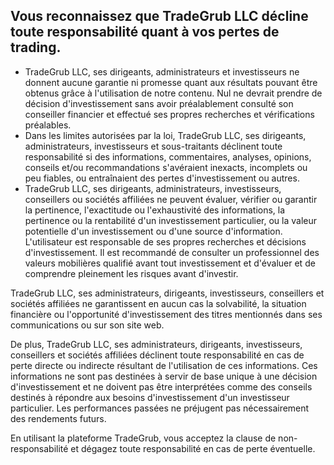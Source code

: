 ## Vous reconnaissez que TradeGrub LLC décline toute responsabilité quant à vos pertes de trading.

- TradeGrub LLC, ses dirigeants, administrateurs et investisseurs ne donnent aucune garantie ni promesse quant aux résultats pouvant être obtenus grâce à l'utilisation de notre contenu. Nul ne devrait prendre de décision d'investissement sans avoir préalablement consulté son conseiller financier et effectué ses propres recherches et vérifications préalables.
- Dans les limites autorisées par la loi, TradeGrub LLC, ses dirigeants, administrateurs, investisseurs et sous-traitants déclinent toute responsabilité si des informations, commentaires, analyses, opinions, conseils et/ou recommandations s'avéraient inexacts, incomplets ou peu fiables, ou entraînaient des pertes d'investissement ou autres.
- TradeGrub LLC, ses dirigeants, administrateurs, investisseurs, conseillers ou sociétés affiliées ne peuvent évaluer, vérifier ou garantir la pertinence, l'exactitude ou l'exhaustivité des informations, la pertinence ou la rentabilité d'un investissement particulier, ou la valeur potentielle d'un investissement ou d'une source d'information.
L'utilisateur est responsable de ses propres recherches et décisions d'investissement. Il est recommandé de consulter un professionnel des valeurs mobilières qualifié avant tout investissement et d'évaluer et de comprendre pleinement les risques avant d'investir.

TradeGrub LLC, ses administrateurs, dirigeants, investisseurs, conseillers et sociétés affiliées ne garantissent en aucun cas la solvabilité, la situation financière ou l'opportunité d'investissement des titres mentionnés dans ses communications ou sur son site web.

De plus, TradeGrub LLC, ses administrateurs, dirigeants, investisseurs, conseillers et sociétés affiliées déclinent toute responsabilité en cas de perte directe ou indirecte résultant de l'utilisation de ces informations. Ces informations ne sont pas destinées à servir de base unique à une décision d'investissement et ne doivent pas être interprétées comme des conseils destinés à répondre aux besoins d'investissement d'un investisseur particulier. Les performances passées ne préjugent pas nécessairement des rendements futurs.

En utilisant la plateforme TradeGrub, vous acceptez la clause de non-responsabilité et dégagez toute responsabilité en cas de perte éventuelle.
